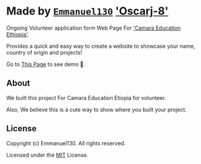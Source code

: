 # Made by [`Emmanuel130`](github.com/Emmanuel130) ['Oscarj-8'](github.com/Oscarj-8)

 Ongoing Volunteer application form Web Page For ['Camara Education Ethiopia'](camara.org).

Provides a quick and easy way to create a website to showcase your name, country of origin and projects!

Go to [This Page](https://alphanum404.github.io/CamaraVolunteer/) to see demo 🙂.

## About

We built this project For Camara Education Etiopia for volunteer.

Also, We believe this is a cute way to show where you built your project.


## License

Copyright (c) Emmanuel130. All rights reserved.

Licensed under the [MIT](LICENSE) License.
